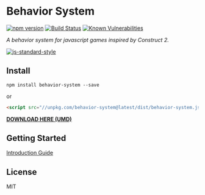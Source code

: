 # Behavior System

[![npm version](https://badge.fury.io/js/behavior-system.svg)](https://badge.fury.io/js/behavior-system)
[![Build Status](https://travis-ci.org/luizbills/behavior-system.svg?branch=master)](https://travis-ci.org/luizbills/behavior-system)
[![Known Vulnerabilities](https://snyk.io/test/github/luizbills/behavior-system/badge.svg?targetFile=package.json)](https://snyk.io/test/github/luizbills/behavior-system?targetFile=package.json)

*A behavior system for javascript games inspired by Construct 2.*

[![js-standard-style](https://cdn.rawgit.com/feross/standard/master/badge.svg)](https://github.com/feross/standard)

## Install

`npm install behavior-system --save`

or

```html
<script src="//unpkg.com/behavior-system@latest/dist/behavior-system.js"></script>
```

**[DOWNLOAD HERE (UMD)](https://unpkg.com/behavior-system@latest/dist/behavior-system.js)**

## Getting Started

[Introduction Guide](https://github.com/luizbills/behavior-system/wiki/Getting-Started)

## License
MIT

